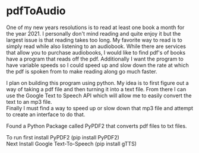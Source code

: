 # pdfToAudio

One of my new years resolutions is to read at least one book a month for the year 2021.
I personally don't mind reading and quite enjoy it but the largest issue is that
reading takes too long.  My favorite way to read is to simply read while also listening
to an audiobook.  While there are services that allow you to purchase audiobooks,
I would like to find pdf's of books have a program that reads off the pdf.  Additionally
I want the program to have variable speeds so I could speed up and slow down the rate
at which the pdf is spoken from to make reading along go much faster.

I plan on building this program using python.  My idea is to first figure out a way of
taking a pdf file and then turning it into a text file.  From there I can use the Google
Text to Speech API which will allow me to easily convert the text to an mp3 file.  
Finally I must find a way to speed up or slow down that mp3 file and attempt to create an
interface to do that.

Found a Python Package called PyPDF2 that converts pdf files to txt files.


To run first install PyPDF2 (pip install PyPDF2) 	
Next Install Google Text-To-Speech (pip install gTTS)